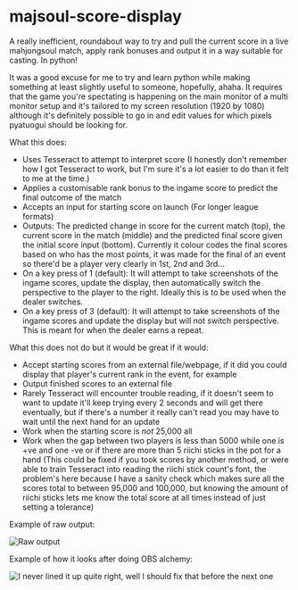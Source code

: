 # majsoul-score-display
A really inefficient, roundabout way to try and pull the current score in a live mahjongsoul match, apply rank bonuses and output it in a way suitable for casting. In python!

It was a good excuse for me to try and learn python while making something at least slightly useful to someone, hopefully, ahaha. It requires that the game you're spectating is happening on the main monitor of a multi monitor setup and it's tailored to my screen resolution (1920 by 1080) although it's definitely possible to go in and edit values for which pixels pyatuogui should be looking for.

What this does:

- Uses Tesseract to attempt to interpret score (I honestly don't remember how I got Tesseract to work, but I'm sure it's a lot easier to do than it felt to me at the time.)
- Applies a customisable rank bonus to the ingame score to predict the final outcome of the match
- Accepts an input for starting score on launch (For longer league formats)
- Outputs: The predicted change in score for the current match (top), the current score in the match (middle) and the predicted final score given the initial score input (bottom). Currently it colour codes the final scores based on who has the most points, it was made for the final of an event so there'd be a player very clearly in 1st, 2nd and 3rd...
- On a key press of 1 (default): It will attempt to take screenshots of the ingame scores, update the display, then automatically switch the perspective to the player to the right. Ideally this is to be used when the dealer switches.
- On a key press of 3 (default): It will attempt to take screenshots of the ingame scores and update the display but will not switch perspective. This is meant for when the dealer earns a repeat.

What this does not do but it would be great if it would:

- Accept starting scores from an external file/webpage, if it did you could display that player's current rank in the event, for example
- Output finished scores to an external file
- Rarely Tesseract will encounter trouble reading, if it doesn't seem to want to update it'll keep trying every 2 seconds and will get there eventually, but if there's a number it really can't read you may have to wait until the next hand for an update
- Work when the starting score is *not* 25,000 all
- Work when the gap between two players is less than 5000 while one is +ve and one -ve or if there are more than 5 riichi sticks in the pot for a hand (This could be fixed if you took scores by another method, or were able to train Tesseract into reading the riichi stick count's font, the problem's here because I have a sanity check which makes sure all the scores total to between 95,000 and 100,000, but knowing the amount of riichi sticks lets me know the total score at all times instead of just setting a tolerance)

Example of raw output:

![Raw output](https://cdn.discordapp.com/attachments/270668804030201856/971417364887396372/unknown.png)

Example of how it looks after doing OBS alchemy:

![I never lined it up quite right, well I should fix that before the next one](https://cdn.discordapp.com/attachments/270668804030201856/971417921349902386/unknown.png)
